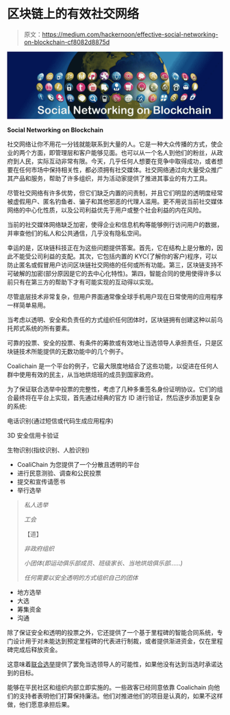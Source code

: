 # 区块链上的有效社交网络

> 原文：<https://medium.com/hackernoon/effective-social-networking-on-blockchain-cf8082d8875d>

![](img/e34291d7adfe9dc2578081201e18d4fd.png)

**Social Networking on Blockchain**

社交网络让你不用花一分钱就能联系到大量的人。它是一种大众传播的方式，使企业的两个方面，即管理层和客户能够见面。也可以从一个名人到他们的粉丝，从政府到人民，实际互动非常有限。今天，几乎任何人想要在竞争中取得成功，或者想要在任何市场中保持相关性，都必须拥有社交媒体。社交网络通过向大量受众推广其产品和服务，帮助了许多组织，并为活动家提供了推进其事业的有力工具。

尽管社交网络有许多优势，但它们缺乏内置的问责制，并且它们明显的透明度经常被虚假用户、匿名钓鱼者、骗子和其他邪恶的代理人滥用。更不用说当前社交媒体网络的中心化性质，以及公司利益优先于用户或整个社会利益的内在风险。

当前的社交媒体网络缺乏加密，使得企业和信息机构等能够例行访问用户的数据，并审查他们的私人和公共通信，几乎没有隐私空间。

幸运的是，区块链科技正在为这些问题提供答案。首先，它在结构上是分散的，因此不能受公司利益的支配。其次，它包括内置的 KYC(了解你的客户)程序，可以防止匿名或假冒用户访问区块链社交网络的任何或所有功能。第三，区块链支持不可破解的加密(部分原因是它的去中心化特性)。第四，智能合同的使用使得许多以前只有在第三方的帮助下才有可能实现的互动得以实现。

尽管底层技术非常复杂，但用户界面通常像全球手机用户现在日常使用的应用程序一样简单易用。

当考虑以透明、安全和负责任的方式组织任何团体时，区块链拥有创建这种以前乌托邦式系统的所有要素。

可靠的投票、安全的投票、有条件的筹款或有效地让当选领导人承担责任，只是区块链技术所能提供的无数功能中的几个例子。

Coalichain 是一个平台的例子，它最大限度地结合了这些功能，以促进在任何人群中使用有效的民主，从当地烘焙班的成员到国家政府。

为了保证联合选举中投票的完整性，考虑了几种多重签名身份证明协议。它们的组合最终将在平台上实现，首先通过经典的官方 ID 进行验证，然后逐步添加更复杂的系统:

电话识别(通过短信或代码生成应用程序)

3D 安全信用卡验证

生物识别(指纹识别、人脸识别)

*   CoaliChain 为您提供了一个分散且透明的平台
*   进行民意测验、调查和公民投票
*   提交和宣传请愿书
*   举行选举

> *私人选举*
> 
> *工会*
> 
> 【道】
> 
> *非政府组织*
> 
> *小团体(即运动俱乐部成员、班级家长、当地烘焙俱乐部……)*
> 
> *任何需要以安全透明的方式组织自己的团体*

*   地方选举
*   大选
*   筹集资金
*   沟通

除了保证安全和透明的投票之外，它还提供了一个基于里程碑的智能合同系统，专门设计用于对未能达到预定里程碑的代表进行制裁，或者提供渐进资金，仅在里程碑完成后释放资金。

这意味着[联合选举](https://www.coalichain.io/)提供了罢免当选领导人的可能性，如果他没有达到当选时承诺达到的目标。

能够在平民社区和组织内部立即实施的。一些政客已经同意依靠 Coalichain 向他们的支持者表明他们打算保持廉洁。他们对推进他们的项目是认真的，如果不这样做，他们愿意承担后果。